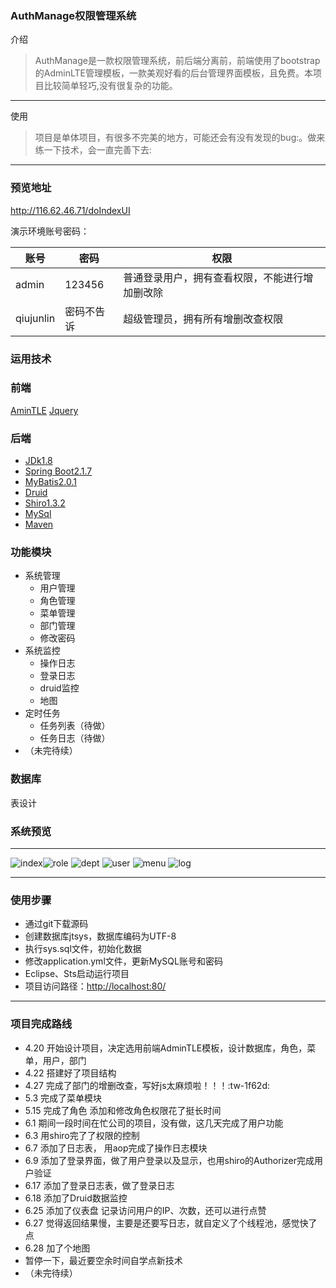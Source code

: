 ### AuthManage权限管理系统
介绍
>AuthManage是一款权限管理系统，前后端分离前，前端使用了bootstrap的AdminLTE管理模板，一款美观好看的后台管理界面模板，且免费。本项目比较简单轻巧,没有很复杂的功能。

---
使用
>项目是单体项目，有很多不完美的地方，可能还会有没有发现的bug:。做来练一下技术，会一直完善下去:

---
### 预览地址
http://116.62.46.71/doIndexUI

演示环境账号密码：

账号 | 密码| 权限
---|---|---
admin | 123456 | 普通登录用户，拥有查看权限，不能进行增加删改除
qiujunlin | 密码不告诉 |超级管理员，拥有所有增删改查权限

### 运用技术
### 前端
[AminTLE](http://adminlte.la998.com)
[Jquery](https://jquery.com/)
### 后端
- [JDk1.8](https://www.oracle.com/technetwork/java/javase/downloads/index.html)
- [Spring Boot2.1.7](https://spring.io/projects/spring-boot)
- [MyBatis2.0.1](http://www.mybatis.org/mybatis-3/zh/index.html)
- [Druid](https://druid.apache.org/)
- [Shiro1.3.2](http://shiro.apache.org/)
- [MySql](https://dev.mysql.com/downloads/mysql/5.7.html#downloads)
- [Maven](https://maven.apache.org)


### 功能模块
+ 系统管理
    + 用户管理
    + 角色管理
    + 菜单管理
    + 部门管理
	+ 修改密码
+ 系统监控
    + 操作日志
    + 登录日志
	+ druid监控
    + 地图
+ 定时任务
    + 任务列表（待做）
    + 任务日志（待做）
+ （未完待续）
### 数据库
表设计
### 系统预览
----

![index](https://github.com/qiujunlin/AuthManage/blob/master/pages/index.png)![role](https://github.com/qiujunlin/AuthManage/blob/master/pages/role.png)
![dept](https://github.com/qiujunlin/AuthManage/blob/master/pages/dept.png)
![user](https://github.com/qiujunlin/AuthManage/blob/master/pages/user.png)
![menu](https://github.com/qiujunlin/AuthManage/blob/master/pages/menu.png)
![log](https://github.com/qiujunlin/AuthManage/blob/master/pages/log.png)

----
### 使用步骤
- 通过git下载源码
- 创建数据库jtsys，数据库编码为UTF-8
- 执行sys.sql文件，初始化数据
- 修改application.yml文件，更新MySQL账号和密码
- Eclipse、Sts启动运行项目
- 项目访问路径：[http://localhost:80/](http://localhost:8080/)
-----
### 项目完成路线
- 4.20 开始设计项目，决定选用前端AdminTLE模板，设计数据库，角色，菜单，用户，部门
- 4.22 搭建好了项目结构
- 4.27 完成了部门的增删改查，写好js太麻烦啦！！！:tw-1f62d:
- 5.3 完成了菜单模块
- 5.15 完成了角色 添加和修改角色权限花了挺长时间
- 6.1  期间一段时间在忙公司的项目，没有做，这几天完成了用户功能
- 6.3 用shiro完了了权限的控制
- 6.7 添加了日志表， 用aop完成了操作日志模块
- 6.9 添加了登录界面，做了用户登录以及显示，也用shiro的Authorizer完成用户验证
- 6.17 添加了登录日志表，做了登录日志
- 6.18 添加了Druid数据监控
- 6.25 添加了仪表盘  记录访问用户的IP、次数，还可以进行点赞
- 6.27 觉得返回结果慢，主要是还要写日志，就自定义了个线程池，感觉快了点
- 6.28 加了个地图
- 暂停一下，最近要空余时间自学点新技术
- （未完待续）



